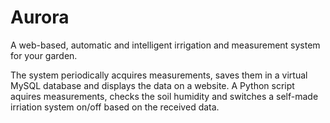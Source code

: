 # Aurora
A web-based, automatic and intelligent irrigation and measurement system for your garden.

The system periodically acquires measurements, saves them in a virtual MySQL database and displays the data on a website. A Python script aquires measurements, checks the soil humidity and switches a self-made irriation system on/off based on the received data.
